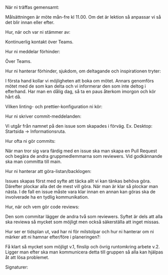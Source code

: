 När ni träffas gemensamt:

Målsättningen är möte mån-fre kl 11.00. Om det är lektion så anpassar vi så det blir innan eller efter.


Hur, när och var ni stämmer av:

Kontinuerlig kontakt över Teams.


Hur ni meddelar förhinder:

Över Teams.


Hur ni hanterar förhinder, sjukdom, om deltagande och inspirationen tryter:

I första hand kollar vi möjligheten att boka om mötet. Annars genomförs mötet med de som kan delta och vi informerar den som inte deltog i efterhand. Har man en dålig dag, så ta en paus återkom imorgon och kör hårt då.


Vilken linting- och prettier-konfiguration ni kör:


Hur ni skriver commit-meddelanden:

Vi utgår från namnet på den issue som skapades i förväg. Ex. Desktop: Startsida -> Informationsruta. 


Hur ofta ni gör commits:

När man tror sig vara färdig med en issue ska man skapa en Pull Request och begära de andra gruppmedlemmarna som reviewers. Vid godkännande ska man committa till main.


Hur ni hanterar att göra-listan/backlogen:

Issues skapas först med syfte att täcka allt vi kan tänkas behöva göra. Därefter plockar alla det de mest vill göra. När man är klar så plockar man nästa. I de fall en issue måste vara klar innan en annan kan göras ska de involverade ha en tydlig kommunikation.


Hur, när och vem gör code reviews:

Den som commitar lägger de andra två som reviewers. Syftet är dels att alla ska reviewa så mycket som möjligt men också säkerställa att inget missas. 


Hur ser er tidsplan ut, vad har ni för milstolpar och hur ni hanterar om ni märker att ni hamnar efter/före i planeringen?:

Få klart så mycket som möjligt v.1, finslip och övrig runtomkring arbete v.2. Ligger man efter ska man kommunicera detta till gruppen så alla kan hjälpas åt att lösa problemet. 


Signaturer:

